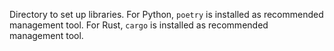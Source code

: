 Directory to set up libraries.
For Python, `poetry` is installed as recommended management tool.
For Rust, `cargo` is installed as recommended management tool.
